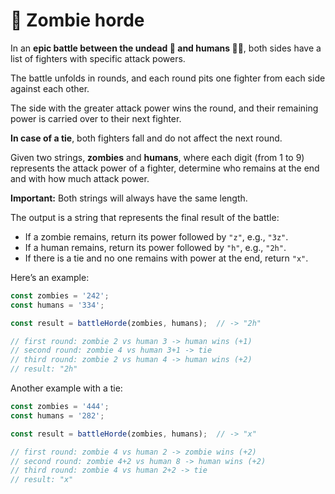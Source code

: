 # 🧟 Zombie horde

In an **epic battle between the undead 🧟 and humans 👮‍♂️**, both sides have a list of fighters with specific attack powers.

The battle unfolds in rounds, and each round pits one fighter from each side against each other.

The side with the greater attack power wins the round, and their remaining power is carried over to their next fighter.

**In case of a tie**, both fighters fall and do not affect the next round.

Given two strings, **zombies** and **humans**, where each digit (from 1 to 9) represents the attack power of a fighter, determine who remains at the end and with how much attack power.

**Important:** Both strings will always have the same length.

The output is a string that represents the final result of the battle:

* If a zombie remains, return its power followed by `"z"`, e.g., `"3z"`.
* If a human remains, return its power followed by `"h"`, e.g., `"2h"`.
* If there is a tie and no one remains with power at the end, return `"x"`.

Here’s an example:

```javascript
const zombies = '242';
const humans = '334';

const result = battleHorde(zombies, humans);  // -> "2h"

// first round: zombie 2 vs human 3 -> human wins (+1)
// second round: zombie 4 vs human 3+1 -> tie
// third round: zombie 2 vs human 4 -> human wins (+2)
// result: "2h"
```

Another example with a tie:

```javascript
const zombies = '444';
const humans = '282';

const result = battleHorde(zombies, humans);  // -> "x"

// first round: zombie 4 vs human 2 -> zombie wins (+2)
// second round: zombie 4+2 vs human 8 -> human wins (+2)
// third round: zombie 4 vs human 2+2 -> tie
// result: "x"
```
